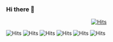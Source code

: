 ### Hi there 👋

<!--
**hyeisfree/hyeisfree** is a ✨ _special_ ✨ repository because its `README.md` (this file) appears on your GitHub profile.

Here are some ideas to get you started:

- 멋쟁이사자처럼 부산외대 11기 프론트엔드 아기사자
- 🌱 I’m currently learning ...
- 👯 I’m looking to collaborate on ...
- 🤔 I’m looking for help with ...
- 💬 Ask me about ...
- 📫 How to reach me: ...
- 😄 Pronouns: ...
- ⚡ Fun fact: ...
-->
<div align=center>
	
  [![Hits](https://hits.seeyoufarm.com/api/count/incr/badge.svg?url=https%3A%2F%2Fgithub.com%2Fzzsza)](https://hits.seeyoufarm.com) 
	
  </div>

![Hits](https://img.shields.io/badge/HTML5-E34F26?style=for-the-badge&logo=html5&logoColor=white)
![Hits](https://img.shields.io/badge/CSS-239120?&style=for-the-badge&logo=css3&logoColor=white)
![Hits](https://img.shields.io/badge/JavaScript-F7DF1E?style=for-the-badge&logo=JavaScript&logoColor=white)
![Hits](https://img.shields.io/badge/React-20232A?style=for-the-badge&logo=react&logoColor=61DAFB)
![Hits](https://img.shields.io/badge/styled--components-DB7093?style=for-the-badge&logo=styled-components&logoColor=white)
![Hits](https://img.shields.io/badge/GIT-E44C30?style=for-the-badge&logo=git&logoColor=white)
